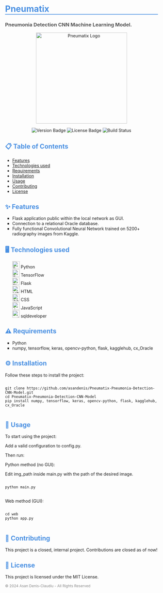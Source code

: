 <h1 style="color: #4A90E2; border-bottom: 2px solid #4A90E2;">Pneumatix</h1>

<h3 style="color: #555;">Pneumonia Detection CNN Machine Learning Model.</h3>

<p align="center">
  <img src="https://i.imgur.com/HNTzXgQ.png" width="300" alt="Pneumatix Logo">
</p>

<p align="center">
  <img src="https://img.shields.io/badge/version-1.0.0-blue" alt="Version Badge">
  <img src="https://img.shields.io/badge/license-MIT-green" alt="License Badge">
  <img src="https://img.shields.io/badge/build-passing-brightgreen" alt="Build Status">
</p>

<h2 style="color: #4A90E2;">📋 Table of Contents</h2>
<ul>
  <li><a href="#features">Features</a></li>
  <li><a href="#technologies">Technologies used</a></li>
  <li><a href="#requirements">Requirements</a></li>
  <li><a href="#installation">Installation</a></li>
  <li><a href="#usage">Usage</a></li>
  <li><a href="#contributing">Contributing</a></li>
  <li><a href="#license">License</a></li>
</ul>

<h2 id="features" style="color: #4A90E2;">✨ Features</h2>
<ul style="list-style-type: square;">
  <li>Flask application public within the local network as GUI.</li>
  <li>Connection to a relational Oracle database.</li>
  <li>Fully functional Convolutional Neural Network trained on 5200+ radiography images from Kaggle.</li>
</ul>

<h2 id="technologies" style="color: #4A90E2;">🖥️ Technologies used</h2>
<ul style="list-style-type: none;">
  <li>
    <img src="https://upload.wikimedia.org/wikipedia/commons/1/1f/Python_logo_01.svg" width="24" alt="Python Icon" />
    Python
  </li>
  <li>
    <img src="https://user-images.githubusercontent.com/40668801/42043955-fbb838a2-7af7-11e8-9795-7f890e871d13.png" width="24" alt="TensorFlow Icon" />
    TensorFlow
  </li>
  <li>
    <img src="https://static-00.iconduck.com/assets.00/programming-language-flask-icon-2048x1826-wf5k5ugs.png" width="24" alt="Flask Icon" />
    Flask
  </li>
  <li>
    <img src="https://cdn.iconscout.com/icon/free/png-256/free-html-5-1-1175208.png?f=webp&w=256" width="24" alt="HTML Icon" />
    HTML
  </li>
  <li>
    <img src="https://img.icons8.com/color/48/000000/css3.png" width="24" alt="CSS Icon" />
    CSS
  </li>
  <li>
    <img src="https://upload.wikimedia.org/wikipedia/commons/thumb/6/6a/JavaScript-logo.png/600px-JavaScript-logo.png" width="24" alt="JavaScript Icon" />
    JavaScript
  </li>
  <li>
    <img src="https://upload.wikimedia.org/wikipedia/en/thumb/6/68/Oracle_SQL_Developer_logo.svg/800px-Oracle_SQL_Developer_logo.svg.png" width="24" alt="sqldeveloper Icon" />
    sqldeveloper
  </li>
</ul>

<h2 id="requirements" style="color: #4A90E2;">⚠️ Requirements</h2>
<ul style="list-style-type: square;">
  <li>Python</li>
  <li>numpy, tensorflow, keras, opencv-python, flask, kagglehub, cx_Oracle</li>
</ul>

<h2 id="installation" style="color: #4A90E2;">⚙️ Installation</h2>
<p>Follow these steps to install the project:</p>

<pre>
<code>
git clone https://github.com/asandenis/Pneumatix-Pneumonia-Detection-CNN-Model.git
cd Pneumatix-Pneumonia-Detection-CNN-Model
pip install numpy, tensorflow, keras, opencv-python, flask, kagglehub, cx_Oracle
</code>
</pre>

<h2 id="usage" style="color: #4A90E2;">🚀 Usage</h2>
<p>To start using the project:</p>
<p>Add a valid configuration to config.py.</p>
<p>Then run:</p>

<p>Python method (no GUI):</p>
<p>Edit img_path inside main.py with the path of the desired image.</p>

<pre>
<code>
python main.py
</code>
</pre>

<p>Web method (GUI):</p>

<pre>
<code>
cd web
python app.py
</code>
</pre>

<h2 id="contributing" style="color: #4A90E2;">🤝 Contributing</h2>
<p>This project is a closed, internal project. Contributions are closed as of now!</p>

<h2 id="license" style="color: #4A90E2;">📝 License</h2>
<p>This project is licensed under the MIT License.</p>

<p align="left" style="color: #888; font-size: 12px;">
  © 2024 Asan Denis-Claudiu - All Rights Reserved
</p>
